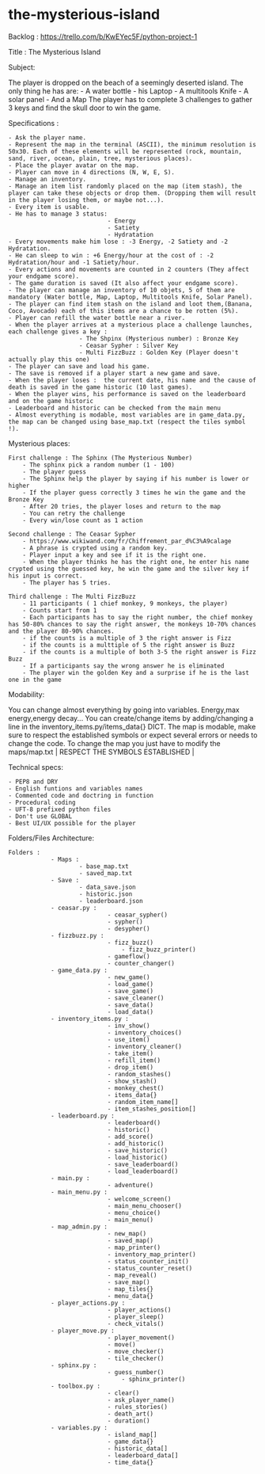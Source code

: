 # the-mysterious-island

Backlog : https://trello.com/b/KwEYec5F/python-project-1

Title : The Mysterious Island

Subject:

The player is dropped on the beach of a seemingly deserted island.
The only thing he has are:
    - A water bottle
    - his Laptop
    - A multitools Knife
    - A solar panel
    - And a Map
The player has to complete 3 challenges to gather 3 keys and find the skull door to win the game.


Specifications : 

    - Ask the player name.
    - Represent the map in the terminal (ASCII), the minimum resolution is 50x30. Each of these elements will be represented (rock, mountain, sand, river, ocean, plain, tree, mysterious places).
    - Place the player avatar on the map.
    - Player can move in 4 directions (N, W, E, S).
    - Manage an inventory.
    - Manage an item list randomly placed on the map (item stash), the player can take these objects or drop them. (Dropping them will result in the player losing them, or maybe not...).
    - Every item is usable.
    - He has to manage 3 status:
                                - Energy
                                - Satiety
                                - Hydratation
    - Every movements make him lose : -3 Energy, -2 Satiety and -2 Hydratation.
    - He can sleep to win : +6 Energy/hour at the cost of : -2 Hydratation/hour and -1 Satiety/hour.
    - Every actions and movements are counted in 2 counters (They affect your endgame score).
    - The game duration is saved (It also affect your endgame score).
    - The player can manage an inventory of 10 objets, 5 of them are mandatory (Water bottle, Map, Laptop, Multitools Knife, Solar Panel).
    - The player can find item stash on the island and loot them,(Banana, Coco, Avocado) each of this items are a chance to be rotten (5%).
    - Player can refill the water bottle near a river.
    - When the player arrives at a mysterious place a challenge launches, each challenge gives a key :
                        - The Shpinx (Mysterious number) : Bronze Key
                        - Ceasar Sypher : Silver Key
                        - Multi FizzBuzz : Golden Key (Player doesn't actually play this one)
    - The player can save and load his game.
    - The save is removed if a player start a new game and save.
    - When the player loses :  the current date, his name and the cause of death is saved in the game historic (10 last games).
    - When the player wins, his performance is saved on the leaderboard and on the game historic
    - Leaderboard and historic can be checked from the main menu
    - Almost everything is modable, most variables are in game_data.py, the map can be changed using base_map.txt (respect the tiles symbol !).

Mysterious places:

    First challenge : The Sphinx (The Mysterious Number)
        - The sphinx pick a random number (1 - 100)
        - The player guess
        - The Sphinx help the player by saying if his number is lower or higher
        - If the player guess correctly 3 times he win the game and the Bronze Key
        - After 20 tries, the player loses and return to the map
        - You can retry the challenge
        - Every win/lose count as 1 action

    Second challenge : The Ceasar Sypher
        - https://www.wikiwand.com/fr/Chiffrement_par_d%C3%A9calage
        - A phrase is crypted using a random key.
        - Player input a key and see if it is the right one.
        - When the player thinks he has the right one, he enter his name crypted using the guessed key, he win the game and the silver key if his input is correct.
        - The player has 5 tries.
    
    Third challenge : The Multi FizzBuzz
        - 11 participants ( 1 chief monkey, 9 monkeys, the player)
        - Counts start from 1
        - Each participants has to say the right number, the chief monkey has 50-80% chances to say the right answer, the monkeys 10-70% chances and the player 80-90% chances.
        - if the counts is a multiple of 3 the right answer is Fizz
        - if the counts is a multtiple of 5 the right answer is Buzz
        - if the counts is a multiple of both 3-5 the right answer is Fizz Buzz
        - If a participants say the wrong answer he is eliminated
        - The player win the golden Key and a surprise if he is the last one in the game


Modability:

You can change almost everything by going into variables.
Energy,max energy,energy decay...
You can create/change items by adding/changing a line in the inventory_items.py/items_data{} DICT.
The map is modable, make sure to respect the established symbols or expect several errors or needs to change the code.
To change the map you just have to modify the maps/map.txt | RESPECT THE SYMBOLS ESTABLISHED |



Technical specs:

    - PEP8 and DRY
    - English funtions and variables names
    - Commented code and doctring in function
    - Procedural coding
    - UFT-8 prefixed python files
    - Don't use GLOBAL
    - Best UI/UX possible for the player


Folders/Files Architecture:

    Folders : 
                - Maps :
                        - base_map.txt
                        - saved_map.txt
                - Save :
                        - data_save.json
                        - historic.json
                        - leaderboard.json
                - ceasar.py :
                                - ceasar_sypher()
                                - sypher()
                                - desypher()
                - fizzbuzz.py :
                                - fizz_buzz()
                                    - fizz_buzz_printer()
                                - gameflow()
                                - counter_changer()
                - game_data.py :
                                - new_game()
                                - load_game()
                                - save_game()
                                - save_cleaner()
                                - save_data()
                                - load_data()
                - inventory_items.py :
                                - inv_show()
                                - inventory_choices()
                                - use_item()
                                - inventory_cleaner()
                                - take_item()
                                - refill_item()
                                - drop_item()
                                - random_stashes()
                                - show_stash()
                                - monkey_chest()
                                - items_data{}
                                - random_item_name[]
                                - item_stashes_position[]
                - leaderboard.py :
                                - leaderboard()
                                - historic()
                                - add_score()
                                - add_historic()
                                - save_historic()
                                - load_historic()
                                - save_leaderboard()
                                - load_leaderboard()
                - main.py :
                                - adventure()
                - main_menu.py :
                                - welcome_screen()
                                - main_menu_chooser()
                                - menu_choice()
                                - main_menu()
                - map_admin.py :
                                - new_map()
                                - saved_map()
                                - map_printer()
                                - inventory_map_printer()
                                - status_counter_init()
                                - status_counter_reset()
                                - map_reveal()
                                - save_map()
                                - map_tiles{}
                                - menu_data{}
                - player_actions.py :
                                - player_actions()
                                - player_sleep()
                                - check_vitals()
                - player_move.py :
                                - player_movement()
                                - move()
                                - move_checker()
                                - tile_checker()
                - sphinx.py :
                                - guess_number()
                                    - sphinx_printer()
                - toolbox.py :
                                - clear()
                                - ask_player_name()
                                - rules_stories()
                                - death_art()
                                - duration()
                - variables.py :
                                - island_map[]
                                - game_data{}
                                - historic_data[]
                                - leaderboard_data[]
                                - time_data{}
